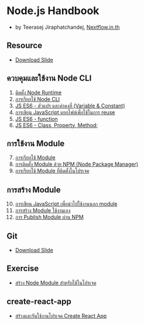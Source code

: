 
# Node.js Handbook

- by Teerasej Jiraphatchandej, [Nextflow.in.th](https://www.nextflow.in.th)

## Resource

- [Download Slide](https://www.dropbox.com/s/6hdh86df0izuen3/Node%20JS%20for%20beginner.pdf?dl=0)

## ควบคุมและใช้งาน Node CLI

1. [ติดตั้ง Node Runtime](/install-nodejs.md) 
2. [การเรียกใช้ Node CLI](/node-cli.md)
3. [JS ES6 - ตัวแปร และค่าคงที่ (Variable & Constant)](/js-es6-var-const.md)
4. [การเขียน JavaScript แยกไฟล์เพื่อใช้ในการ reuse](/create-node-module-export.md)
5. [JS ES6 - function](/js-es6-function.md)
6. [JS ES6 - Class, Property, Method](/js-es6-class.md);

## การใช้งาน Module 

7. [การเรียกใช้ Module](/node-module.md) 
8. [การติดตั้ง Module ด้วย NPM (Node Package Manager)](/node-module-npm.md)
9. [การเรียกใช้ Module ที่ติดตั้งในโปรเจค](/node-module-npm-using.md)

## การสร้าง Module 

10. [การเขียน JavaScript เพื่อนำไปใช้งานนอก module](/create-node-module-export.md)
11. [การสร้าง Module ใช้งานเอง](/create-node-module.md)
12. [การ Publish Module ผ่าน NPM](/create-node-module-publish.md)

## Git 

- [Download Slide](https://www.dropbox.com/s/qkts9an2mnetj80/Git%20for%20Beginner.pdf?dl=0)


## Exercise 

- [สร้าง Node Module สำหรับใช้ในโปรเจค](/exercise/create-data-module.md)

## create-react-app

- [สร้างและรันใช้งานโปรเจค Create React App](/react-create-app.md)



